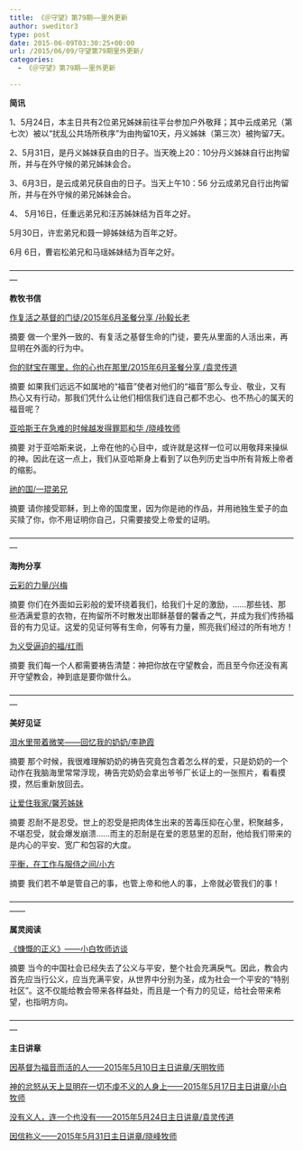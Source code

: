 ```yaml
---
title: 《＠守望》第79期——里外更新
author: sweditor3
type: post
date: 2015-06-09T03:30:25+00:00
url: /2015/06/09/守望第79期里外更新/
categories:
  - 《＠守望》第79期——里外更新

---
```

**简讯**

1、5月24日，本主日共有2位弟兄姊妹前往平台参加户外敬拜；其中云成弟兄（第七次）被以“扰乱公共场所秩序”为由拘留10天，丹义姊妹（第三次）被拘留7天。
  
2、5月31日，是丹义姊妹获自由的日子。当天晚上20：10分丹义姊妹自行出拘留所，并与在外守候的弟兄姊妹会合。
  
3、6月3日，是云成弟兄获自由的日子。当天上午10：56 分云成弟兄自行出拘留所，并与在外守候的弟兄姊妹会合。
  
4、 5月16日，任重远弟兄和汪苏姊妹结为百年之好。
  
5月30日，许宏弟兄和聂一婷姊妹结为百年之好。
  
6月 6日，曹岩松弟兄和马瑶姊妹结为百年之好。

—————————————————————————————————————

**教牧书信**

[作复活之基督的门徒/2015年6月圣餐分享 /孙毅长老][1]
  
摘要 做一个里外一致的、有复活之基督生命的门徒，要先从里面的人活出来，再显明在外面的行为中。

[你的财宝在哪里，你的心也在那里/2015年6月圣餐分享 /袁灵传道][2]
  
摘要 如果我们远远不如属地的“福音”使者对他们的“福音”那么专业、敬业，又有热心又有行动，那我们凭什么让他们相信我们连自己都不忠心、也不热心的属天的福音呢？

[亚哈斯王在急难的时候越发得罪耶和华 /晓峰牧师][3]
  
摘要 对于亚哈斯来说，上帝在他的心目中，或许就是这样一位可以用敬拜来操纵的神。因此在这一点上，我们从亚哈斯身上看到了以色列历史当中所有背叛上帝者的缩影。

[祂的国/一琨弟兄][4]
  
摘要 请你接受耶稣，到上帝的国度里，因为你是祂的作品，并用祂独生爱子的血买赎了你，你不用证明你自己，只需要接受上帝爱的证明。

—————————————————————————————————————

**海拘分享**

[云彩的力量/兴梅][5]
  
摘要 你们在外面如云彩般的爱环绕着我们，给我们十足的激励，……那些钱、那些洒满爱意的衣物，在拘留所不时散发出耶稣基督的馨香之气，并成为我们传扬福音的有力见证。这爱的见证何等有生命，何等有力量，照亮我们经过的所有地方！

[为义受逼迫的福/红雨][6]
  
摘要 我们每一个人都需要祷告清楚：神把你放在守望教会，而且至今你还没有离开守望教会，神到底是要你做什么。

—————————————————————————————————————

**美好见证**

[泪水里带着微笑——回忆我的奶奶/李艳霞][7]
  
摘要 那个时候，我很难理解奶奶的祷告究竟包含着怎么样的爱，只是奶奶的一个动作在我脑海里常常浮现，祷告完奶奶会拿出爷爷厂长证上的一张照片，看看摸摸，然后重新放回去。

[让爱住我家/馨芳姊妹][8]
  
摘要 忍耐不是忍受。世上的忍受是把肉体生出来的苦毒压抑在心里，积聚越多，不堪忍受，就会爆发崩溃……而主的忍耐是在爱的恩慈里的忍耐，他给我们带来的是内心的平安、宽广和包容的大度。

[平衡，在工作与服侍之间/小方][9]
  
摘要 我们若不单是管自己的事，也管上帝和他人的事，上帝就必管我们的事！

——————————————————————————————————————

**属灵阅读**

[《慷慨的正义》——小白牧师访谈][10]
  
摘要 当今的中国社会已经失去了公义与平安，整个社会充满戾气。因此，教会内首先应当行公义，应当充满平安，从世界中分别为圣，成为社会一个平安的“特别社区”。这不仅能给教会带来各样益处，而且是一个有力的见证，给社会带来希望，也指明方向。

—————————————————————————————————————

**主日讲章**

[因基督为福音而活的人——2015年5月10日主日讲章/天明牧师][11]
  
[神的忿怒从天上显明在一切不虔不义的人身上——2015年5月17日主日讲章/小白牧师][12]
  
[没有义人，连一个也没有——2015年5月24日主日讲章/袁灵传道][13]
  
[因信称义——2015年5月31日主日讲章/晓峰牧师][14]

 [1]: /2015/06/09/作复活之基督的门徒文孙毅/
 [2]: /2015/06/09/你的财宝在哪里你的心也在那里文袁灵/
 [3]: /2015/06/09/亚哈斯王在急难的时候越发得罪耶和华文晓峰牧/
 [4]: /2015/06/09/祂的国文一琨/
 [5]: /2015/06/09/云彩的力量第三次海拘之旅文兴梅/
 [6]: /2015/06/09/为义受逼迫的福文红雨/
 [7]: /2015/06/09/泪水里带着微笑回忆我的奶奶文李艳霞/
 [8]: /2015/06/09/让爱永住我家文馨芳/
 [9]: /2015/06/09/平衡在工作与服侍之间文小方弟兄/
 [10]: /2015/06/09/慷慨的正义小白牧师访谈/
 [11]: /2015/05/09/因基督为福音而活的人2015年5月10日主日讲章天明/
 [12]: /2015/05/15/神的忿怒从天上显明在一切不虔不义的人身上20/
 [13]: /2015/05/22/没有义人连一个也没有2015年5月24日主日讲章袁/
 [14]: /2015/05/29/因信称义2015年5月31日主日讲章晓峰牧师/